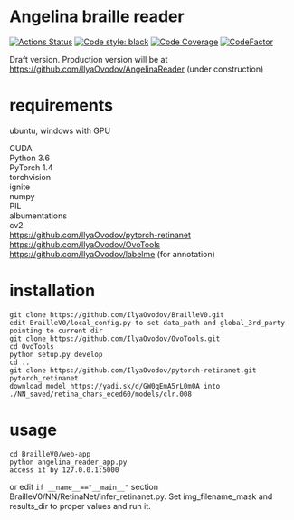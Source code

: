 # Angelina braille reader

[![Actions Status](https://github.com/braille-systems/AngelinaReader/workflows/Python%20CI/badge.svg)](https://github.com/braille-systems/topological-sorting/actions)
[![Code style: black](https://img.shields.io/badge/code%20style-black-000000.svg)](https://github.com/psf/black)
[![Code Coverage](https://codecov.io/gh/braille-systems/AngelinaReader/branch/develop/graph/badge.svg)](https://codecov.io/gh/braille-systems/topological-sorting)
[![CodeFactor](https://www.codefactor.io/repository/github/braille-systems/angelinareader/badge/develop)](https://www.codefactor.io/repository/github/braille-systems/angelinareader/overview/develop)

Draft version. Production version will be at https://github.com/IlyaOvodov/AngelinaReader (under construction)


# requirements

 ubuntu, windows with GPU  

 CUDA  
 Python 3.6  
 PyTorch 1.4  
 torchvision  
 ignite  
 numpy  
 PIL  
 albumentations  
 cv2  
 https://github.com/IlyaOvodov/pytorch-retinanet  
 https://github.com/IlyaOvodov/OvoTools  
 https://github.com/IlyaOvodov/labelme  (for annotation)

# installation

```
git clone https://github.com/IlyaOvodov/BrailleV0.git
edit BrailleV0/local_config.py to set data_path and global_3rd_party pointing to current dir
git clone https://github.com/IlyaOvodov/OvoTools.git
cd OvoTools
python setup.py develop
cd ..
git clone https://github.com/IlyaOvodov/pytorch-retinanet.git pytorch_retinanet
download model https://yadi.sk/d/GW0qEmA5rL0m0A into ./NN_saved/retina_chars_eced60/models/clr.008
```

# usage
```
cd BrailleV0/web-app
python angelina_reader_app.py
access it by 127.0.0.1:5000
```

or edit `if __name__=="__main__"` section BrailleV0/NN/RetinaNet/infer_retinanet.py. Set img_filename_mask and results_dir to proper values and run it.
